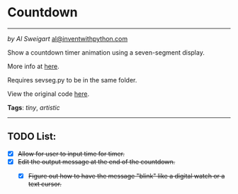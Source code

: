 # Countdown
___
_by Al Sweigart_ [al@inventwithpython.com](mailto:al@inventwithpython.com)

Show a countdown timer animation using a seven-segment display.

More info at [here](https://en.wikipedia.org/wiki/Seven-segment_display).

Requires sevseg.py to be in the same folder.

View the original code [here](https://nostarch.com/big-book-small-python-projects).

**Tags**: _tiny_, _artistic_

___

## TODO List:
* [x] ~~Allow for user to input time for timer.~~
* [x] ~~Edit the output message at the end of the countdown.~~
  * [x] ~~Figure out how to have the message "blink" like a digital watch or a text cursor.~~

